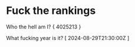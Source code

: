 # Fuck the rankings

Who the hell am I?
{ 4025213 }

What fucking year is it?
[ 2024-08-29T21:30:00Z ]
